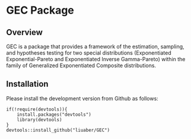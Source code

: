 # GEC Package

## Overview
GEC is a package that provides a framework of the estimation, sampling, and hypotheses testing for two special distributions (Exponentiated Exponential-Pareto and Exponentiated Inverse Gamma-Pareto) within the family of Generalized Exponentiated Composite distributions.

## Installation
Please install the development version from Github as follows:

```
if(!require(devtools)){
    install.packages("devtools")
    library(devtools)
}
devtools::install_github("liuaber/GEC")
```
